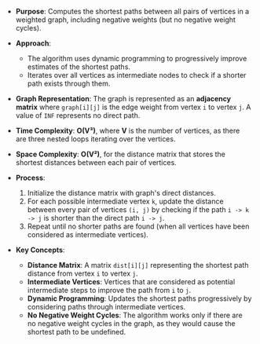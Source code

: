 - **Purpose**: Computes the shortest paths between all pairs of vertices in a weighted graph, including negative weights (but no negative weight cycles).

- **Approach**:
  - The algorithm uses dynamic programming to progressively improve estimates of the shortest paths.
  - Iterates over all vertices as intermediate nodes to check if a shorter path exists through them.

- **Graph Representation**: The graph is represented as an **adjacency matrix** where `graph[i][j]` is the edge weight from vertex `i` to vertex `j`. A value of `INF` represents no direct path.

- **Time Complexity**: **O(V³)**, where **V** is the number of vertices, as there are three nested loops iterating over the vertices.

- **Space Complexity**: **O(V²)**, for the distance matrix that stores the shortest distances between each pair of vertices.

- **Process**:
  1. Initialize the distance matrix with graph's direct distances.
  2. For each possible intermediate vertex `k`, update the distance between every pair of vertices `(i, j)` by checking if the path `i -> k -> j` is shorter than the direct path `i -> j`.
  3. Repeat until no shorter paths are found (when all vertices have been considered as intermediate vertices).

- **Key Concepts**:
  - **Distance Matrix**: A matrix `dist[i][j]` representing the shortest path distance from vertex `i` to vertex `j`.
  - **Intermediate Vertices**: Vertices that are considered as potential intermediate steps to improve the path from `i` to `j`.
  - **Dynamic Programming**: Updates the shortest paths progressively by considering paths through intermediate vertices.
  - **No Negative Weight Cycles**: The algorithm works only if there are no negative weight cycles in the graph, as they would cause the shortest path to be undefined.